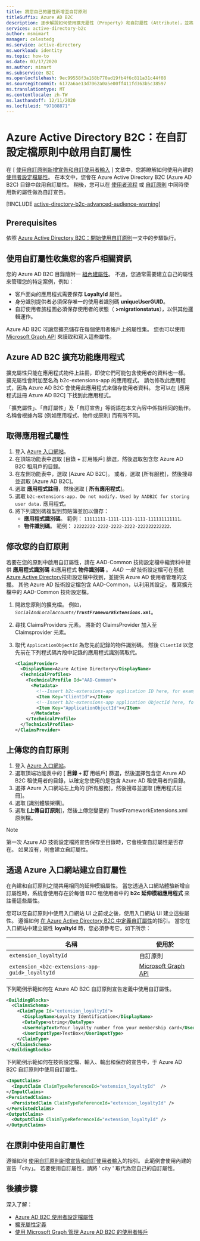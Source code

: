 ```yaml
---
title: 將您自己的屬性新增至自訂原則
titleSuffix: Azure AD B2C
description: 逐步解說如何使用擴充屬性 (Property) 和自訂屬性 (Attribute)，並將其包含於使用者介面中。
services: active-directory-b2c
author: msmimart
manager: celestedg
ms.service: active-directory
ms.workload: identity
ms.topic: how-to
ms.date: 03/17/2020
ms.author: mimart
ms.subservice: B2C
ms.openlocfilehash: 9ec99558f3a168b770ad19fb4f6c811a31c44f08
ms.sourcegitcommit: 6172a6ae13d7062a0a5e00ff411fd363b5c38597
ms.translationtype: MT
ms.contentlocale: zh-TW
ms.lasthandoff: 12/11/2020
ms.locfileid: "97108871"
---
```

# <a name="azure-active-directory-b2c-enable-custom-attributes-in-a-custom-profile-policy"></a>Azure Active Directory B2C：在自訂設定檔原則中啟用自訂屬性

在 [ [使用自訂原則新增宣告和自訂使用者輸入](configure-user-input.md) ] 文章中，您將瞭解如何使用內建的 [使用者設定檔屬性](user-profile-attributes.md)。 在本文中，您會在 Azure Active Directory B2C (Azure AD B2C) 目錄中啟用自訂屬性。 稍後，您可以在 [使用者流程](user-flow-overview.md) 或 [自訂原則](custom-policy-get-started.md) 中同時使用新的屬性做為自訂宣告。

[!INCLUDE [active-directory-b2c-advanced-audience-warning](../../includes/active-directory-b2c-advanced-audience-warning.md)]

## <a name="prerequisites"></a>Prerequisites

依照 [Azure Active Directory B2C：開始使用自訂原則](custom-policy-get-started.md)一文中的步驟執行。

## <a name="use-custom-attributes-to-collect-information-about-your-customers"></a>使用自訂屬性收集您的客戶相關資訊 

您的 Azure AD B2C 目錄隨附一 [組內建屬性](user-profile-attributes.md)。 不過，您通常需要建立自己的屬性來管理您的特定案例，例如：

* 客戶面向的應用程式需要保存 **LoyaltyId** 屬性。
* 身分識別提供者必須保存唯一的使用者識別碼 **uniqueUserGUID**。
* 自訂使用者旅程圖必須保存使用者的狀態（ **>migrationstatus**），以供其他邏輯運作。

Azure AD B2C 可讓您擴充儲存在每個使用者帳戶上的屬性集。 您也可以使用 [Microsoft Graph API](manage-user-accounts-graph-api.md) 來讀取和寫入這些屬性。

## <a name="azure-ad-b2c-extensions-app"></a>Azure AD B2C 擴充功能應用程式

擴充屬性只能在應用程式物件上註冊，即使它們可能包含使用者的資料也一樣。 擴充屬性會附加至名為 b2c-extensions-app 的應用程式。 請勿修改此應用程式，因為 Azure AD B2C 會使用此應用程式來儲存使用者資料。 您可以在 [應用程式註冊 Azure AD B2C] 下找到此應用程式。

「擴充屬性」、「自訂屬性」及「自訂宣告」等術語在本文內容中係指相同的動作。 名稱會根據內容 (例如應用程式、物件或原則) 而有所不同。

## <a name="get-the-application-properties"></a>取得應用程式屬性

1. 登入 [Azure 入口網站](https://portal.azure.com)。
1. 在頂端功能表中選取 [目錄 + 訂用帳戶] 篩選，然後選取包含您 Azure AD B2C 租用戶的目錄。
1. 在左側功能表中，選取 [Azure AD B2C]。 或者，選取 [所有服務]，然後搜尋並選取 [Azure AD B2C]。
1. 選取 **應用程式註冊**，然後選取 [ **所有應用程式**]。
1. 選取 `b2c-extensions-app. Do not modify. Used by AADB2C for storing user data.` 應用程式。
1. 將下列識別碼複製到剪貼簿並加以儲存：
    * **應用程式識別碼**。 範例： `11111111-1111-1111-1111-111111111111`.
    * **物件識別碼**。 範例： `22222222-2222-2222-2222-222222222222`.

## <a name="modify-your-custom-policy"></a>修改您的自訂原則

若要在您的原則中啟用自訂屬性，請在 AAD-Common 技術設定檔中繼資料中提供 **應用程式識別碼** 和應用程式 **物件識別碼** 。 *AAD 一般* 技術設定檔可在基底 [Azure Active Directory](active-directory-technical-profile.md)技術設定檔中找到，並提供 Azure AD 使用者管理的支援。 其他 Azure AD 技術設定檔包含 AAD-Common，以利用其設定。 覆寫擴充檔中的 AAD-Common 技術設定檔。

1. 開啟您原則的擴充檔。 例如，<em>`SocialAndLocalAccounts/`**`TrustFrameworkExtensions.xml`**</em>。
1. 尋找 ClaimsProviders 元素。 將新的 ClaimsProvider 加入至 Claimsprovider 元素。
1. 取代 `ApplicationObjectId` 為您先前記錄的物件識別碼。 然後 `ClientId` 以您先前在下列程式碼片段中記錄的應用程式識別碼取代。

    ```xml
    <ClaimsProvider>
      <DisplayName>Azure Active Directory</DisplayName>
      <TechnicalProfiles>
        <TechnicalProfile Id="AAD-Common">
          <Metadata>
            <!--Insert b2c-extensions-app application ID here, for example: 11111111-1111-1111-1111-111111111111-->  
            <Item Key="ClientId"></Item>
            <!--Insert b2c-extensions-app application ObjectId here, for example: 22222222-2222-2222-2222-222222222222-->
            <Item Key="ApplicationObjectId"></Item>
          </Metadata>
        </TechnicalProfile>
      </TechnicalProfiles> 
    </ClaimsProvider>
    ```

## <a name="upload-your-custom-policy"></a>上傳您的自訂原則

1. 登入 [Azure 入口網站](https://portal.azure.com)。
2. 選取頂端功能表中的 [ **目錄 + 訂** 用帳戶] 篩選，然後選擇包含您 Azure AD B2C 租使用者的目錄，以確定您使用的是包含 Azure AD 租使用者的目錄。
3. 選擇 Azure 入口網站左上角的 [所有服務]，然後搜尋並選取 [應用程式註冊]。
4. 選取 [識別體驗架構]。
5. 選取 **[上傳自訂原則**]，然後上傳您變更的 TrustFrameworkExtensions.xml 原則檔。

> [!NOTE]
> 第一次 Azure AD 技術設定檔將宣告保存至目錄時，它會檢查自訂屬性是否存在。 如果沒有，則會建立自訂屬性。  

## <a name="create-a-custom-attribute-through-azure-portal"></a>透過 Azure 入口網站建立自訂屬性

在內建和自訂原則之間共用相同的延伸模組屬性。 當您透過入口網站體驗新增自訂屬性時，系統會使用存在於每個 B2C 租使用者中的 **b2c 延伸模組應用程式** 來註冊這些屬性。

您可以在自訂原則中使用入口網站 UI 之前或之後，使用入口網站 UI 建立這些屬性。 遵循如何 [在 Azure Active Directory B2C 中定義自訂屬性](user-flow-custom-attributes.md)的指引。 當您在入口網站中建立屬性 **loyaltyId** 時，您必須參考它，如下所示：

|名稱     |使用於 |
|---------|---------|
|`extension_loyaltyId`  | 自訂原則|
|`extension_<b2c-extensions-app-guid>_loyaltyId`  | [Microsoft Graph API](manage-user-accounts-graph-api.md)|

下列範例示範如何在 Azure AD B2C 自訂原則宣告定義中使用自訂屬性。

```xml
<BuildingBlocks>
  <ClaimsSchema>
    <ClaimType Id="extension_loyaltyId">
      <DisplayName>Loyalty Identification</DisplayName>
      <DataType>string</DataType>
      <UserHelpText>Your loyalty number from your membership card</UserHelpText>
      <UserInputType>TextBox</UserInputType>
    </ClaimType>
  </ClaimsSchema>
</BuildingBlocks>
```

下列範例示範如何在技術設定檔、輸入、輸出和保存的宣告中，于 Azure AD B2C 自訂原則中使用自訂屬性。

```xml
<InputClaims>
  <InputClaim ClaimTypeReferenceId="extension_loyaltyId"  />
</InputClaims>
<PersistedClaims>
  <PersistedClaim ClaimTypeReferenceId="extension_loyaltyId" />
</PersistedClaims>
<OutputClaims>
  <OutputClaim ClaimTypeReferenceId="extension_loyaltyId" />
</OutputClaims>
```

## <a name="use-a-custom-attribute-in-a-policy"></a>在原則中使用自訂屬性

遵循如何 [使用自訂原則新增宣告和自訂使用者輸入](configure-user-input.md)的指引。 此範例會使用內建的宣告「city」。 若要使用自訂屬性，請將 ' city ' 取代為您自己的自訂屬性。


## <a name="next-steps"></a>後續步驟

深入了解：

- [Azure AD B2C 使用者設定檔屬性](user-profile-attributes.md)
- [擴充屬性定義](user-profile-attributes.md#extension-attributes)
- [使用 Microsoft Graph 管理 Azure AD B2C 的使用者帳戶](manage-user-accounts-graph-api.md)
